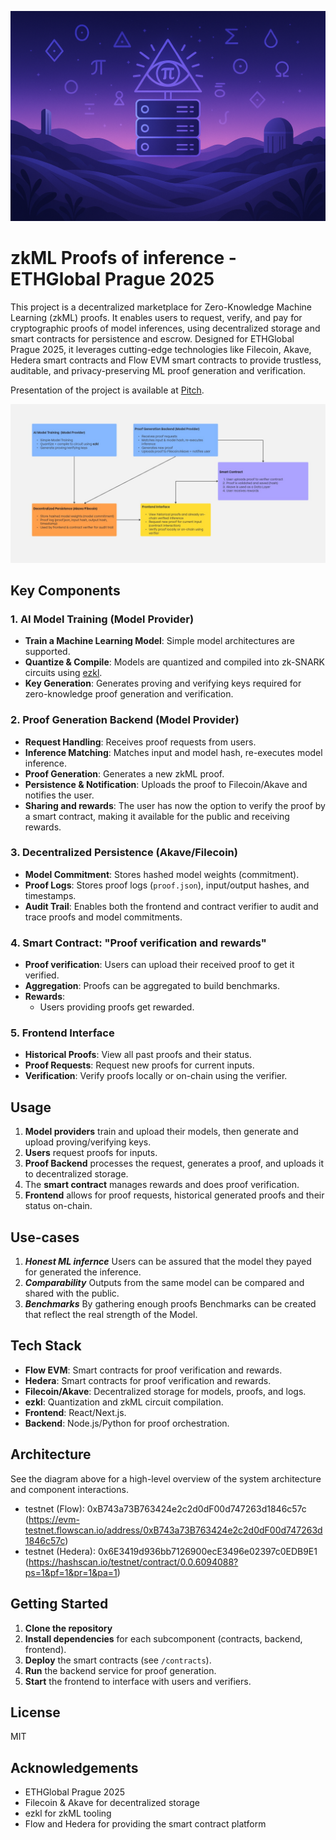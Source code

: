 ![Cover image](cover_image.png)

# zkML Proofs of inference - ETHGlobal Prague 2025

This project is a decentralized marketplace for Zero-Knowledge Machine Learning (zkML) proofs. It enables users to request, verify, and pay for cryptographic proofs of model inferences, using decentralized storage and smart contracts for persistence and escrow. Designed for ETHGlobal Prague 2025, it leverages cutting-edge technologies like Filecoin, Akave, Hedera smart contracts and Flow EVM smart contracts to provide trustless, auditable, and privacy-preserving ML proof generation and verification.

Presentation of the project is available at [Pitch](https://pitch.com/v/prague-hackathon-2025-ethglobal-vmvuwv).

![Architecture Diagram](Flowchart.jpg)

## Key Components

### 1. AI Model Training (Model Provider)

- **Train a Machine Learning Model**: Simple model architectures are supported.
- **Quantize & Compile**: Models are quantized and compiled into zk-SNARK circuits using [ezkl](https://github.com/zkonduit/ezkl).
- **Key Generation**: Generates proving and verifying keys required for zero-knowledge proof generation and verification.

### 2. Proof Generation Backend (Model Provider)

- **Request Handling**: Receives proof requests from users.
- **Inference Matching**: Matches input and model hash, re-executes model inference.
- **Proof Generation**: Generates a new zkML proof.
- **Persistence & Notification**: Uploads the proof to Filecoin/Akave and notifies the user.
- **Sharing and rewards**: The user has now the option to verify the proof by a smart contract, making it available for the public and receiving rewards.

### 3. Decentralized Persistence (Akave/Filecoin)

- **Model Commitment**: Stores hashed model weights (commitment).
- **Proof Logs**: Stores proof logs (`proof.json`), input/output hashes, and timestamps.
- **Audit Trail**: Enables both the frontend and contract verifier to audit and trace proofs and model commitments.

### 4. Smart Contract: "Proof verification and rewards"

- **Proof verification**: Users can upload their received proof to get it verified.
- **Aggregation**: Proofs can be aggregated to build benchmarks. 
- **Rewards**: 
  - Users providing proofs get rewarded.

### 5. Frontend Interface

- **Historical Proofs**: View all past proofs and their status.
- **Proof Requests**: Request new proofs for current inputs.
- **Verification**: Verify proofs locally or on-chain using the verifier.

## Usage

1. **Model providers** train and upload their models, then generate and upload proving/verifying keys.
2. **Users** request proofs for inputs.
3. **Proof Backend** processes the request, generates a proof, and uploads it to decentralized storage.
4. The **smart contract** manages rewards and does proof verification.
5. **Frontend** allows for proof requests, historical generated proofs and their status on-chain. 

## Use-cases

1. ***Honest ML infernce*** Users can be assured that the model they payed for generated the inference.
2. ***Comparability*** Outputs from the same model can be compared and shared with the public.
3. ***Benchmarks*** By gathering enough proofs Benchmarks can be created that reflect the real strength of the Model.

## Tech Stack

- **Flow EVM**: Smart contracts for proof verification and rewards.
- **Hedera**: Smart contracts for proof verification and rewards.
- **Filecoin/Akave**: Decentralized storage for models, proofs, and logs.
- **ezkl**: Quantization and zkML circuit compilation.
- **Frontend**: React/Next.js.
- **Backend**: Node.js/Python for proof orchestration.

## Architecture

See the diagram above for a high-level overview of the system architecture and component interactions.

- testnet (Flow): 0xB743a73B763424e2c2d0dF00d747263d1846c57c (https://evm-testnet.flowscan.io/address/0xB743a73B763424e2c2d0dF00d747263d1846c57c)
- testnet (Hedera): 0x6E3419d936bb7126900ecE3496e02397c0EDB9E1 (https://hashscan.io/testnet/contract/0.0.6094088?ps=1&pf=1&pr=1&pa=1)

## Getting Started

1. **Clone the repository**
2. **Install dependencies** for each subcomponent (contracts, backend, frontend).
3. **Deploy** the smart contracts (see `/contracts`).
4. **Run** the backend service for proof generation.
5. **Start** the frontend to interface with users and verifiers.


## License

MIT


## Acknowledgements

- ETHGlobal Prague 2025
- Filecoin & Akave for decentralized storage
- ezkl for zkML tooling
- Flow and Hedera for providing the smart contract platform

